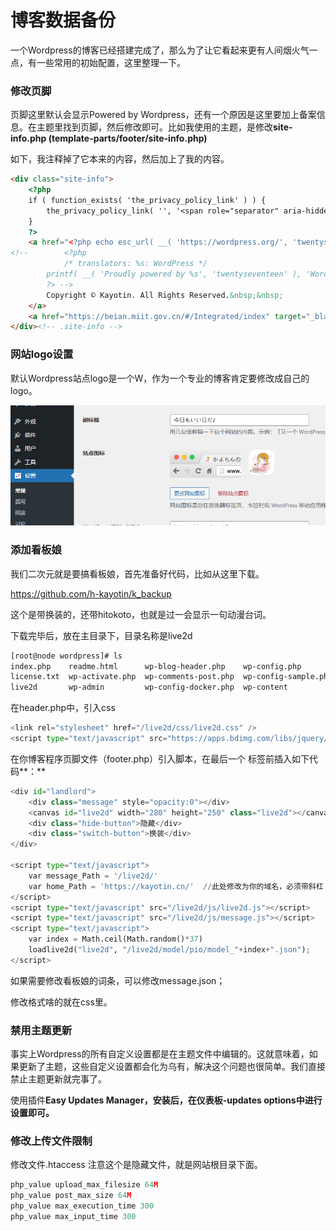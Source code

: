 # 博客数据备份
一个Wordpress的博客已经搭建完成了，那么为了让它看起来更有人间烟火气一点，有一些常用的初始配置，这里整理一下。

### 修改页脚

页脚这里默认会显示Powered by Wordpress，还有一个原因是这里要加上备案信息。在主题里找到页脚，然后修改即可。比如我使用的主题，是修改**site-info.php (template-parts/footer/site-info.php)**

如下，我注释掉了它本来的内容，然后加上了我的内容。

```html
<div class="site-info">
	<?php
	if ( function_exists( 'the_privacy_policy_link' ) ) {
		the_privacy_policy_link( '', '<span role="separator" aria-hidden="true"></span>' );
	}
	?>
	<a href="<?php echo esc_url( __( 'https://wordpress.org/', 'twentyseventeen' ) ); ?>" class="imprint">
<!-- 		<?php
			/* translators: %s: WordPress */
		printf( __( 'Proudly powered by %s', 'twentyseventeen' ), 'WordPress' );
		?> -->
		Copyright © Kayotin. All Rights Reserved.&nbsp;&nbsp;
	</a>
	<a href="https://beian.miit.gov.cn/#/Integrated/index" target="_blank">豫ICP备19030615号</a>
</div><!-- .site-info -->
```

### 网站logo设置

默认Wordpress站点logo是一个W，作为一个专业的博客肯定要修改成自己的logo。

![image.png](/image/logo.png)

### 添加看板娘

我们二次元就是要搞看板娘，首先准备好代码，比如从这里下载。

https://github.com/h-kayotin/k_backup

这个是带换装的，还带hitokoto，也就是过一会显示一句动漫台词。

下载完毕后，放在主目录下，目录名称是live2d

```bash
[root@node wordpress]# ls
index.php    readme.html      wp-blog-header.php    wp-config.php         wp-cron.php        wp-load.php   wp-settings.php   xmlrpc.php
license.txt  wp-activate.php  wp-comments-post.php  wp-config-sample.php  wp-includes        wp-login.php  wp-signup.php
live2d       wp-admin         wp-config-docker.php  wp-content            wp-links-opml.php  wp-mail.php   wp-trackback.php
```

在header.php中，引入css

```python
<link rel="stylesheet" href="/live2d/css/live2d.css" />
<script type="text/javascript" src="https://apps.bdimg.com/libs/jquery/2.1.4/jquery.js"></script>
```

在你博客程序页脚文件（footer.php）引入脚本，在最后一个 </body> 标签前插入如下代码**：**

```python
<div id="landlord">
    <div class="message" style="opacity:0"></div>
    <canvas id="live2d" width="280" height="250" class="live2d"></canvas>
    <div class="hide-button">隐藏</div>
    <div class="switch-button">换装</div>
</div>

<script type="text/javascript">
    var message_Path = '/live2d/'
    var home_Path = 'https://kayotin.cn/'  //此处修改为你的域名，必须带斜杠
</script>
<script type="text/javascript" src="/live2d/js/live2d.js"></script>
<script type="text/javascript" src="/live2d/js/message.js"></script>
<script type="text/javascript">
    var index = Math.ceil(Math.random()*37)
    loadlive2d("live2d", "/live2d/model/pio/model_"+index+".json");
</script>
```

如果需要修改看板娘的词条，可以修改message.json；

修改格式啥的就在css里。

### 禁用主题更新

事实上Wordpress的所有自定义设置都是在主题文件中编辑的。这就意味着，如果更新了主题，这些自定义设置都会化为乌有，解决这个问题也很简单。我们直接禁止主题更新就完事了。

使用插件**Easy Updates Manager，安装后，在仪表板-updates options中进行设置即可。**

### 修改上传文件限制

修改文件.htaccess 注意这个是隐藏文件，就是网站根目录下面。

```python
php_value upload_max_filesize 64M
php_value post_max_size 64M
php_value max_execution_time 300
php_value max_input_time 300
```
